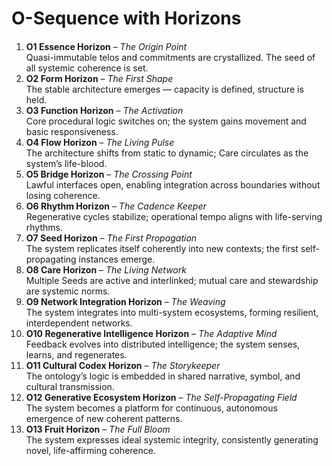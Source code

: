 # O-Sequence with Horizons

####

1. **O1 Essence Horizon** – _The Origin Point_\
   Quasi-immutable telos and commitments are crystallized. The seed of all systemic coherence is set.
2. **O2 Form Horizon** – _The First Shape_\
   The stable architecture emerges — capacity is defined, structure is held.
3. **O3 Function Horizon** – _The Activation_\
   Core procedural logic switches on; the system gains movement and basic responsiveness.
4. **O4 Flow Horizon** – _The Living Pulse_\
   The architecture shifts from static to dynamic; Care circulates as the system’s life-blood.
5. **O5 Bridge Horizon** – _The Crossing Point_\
   Lawful interfaces open, enabling integration across boundaries without losing coherence.
6. **O6 Rhythm Horizon** – _The Cadence Keeper_\
   Regenerative cycles stabilize; operational tempo aligns with life-serving rhythms.
7. **O7 Seed Horizon** – _The First Propagation_\
   The system replicates itself coherently into new contexts; the first self-propagating instances emerge.
8. **O8 Care Horizon** – _The Living Network_\
   Multiple Seeds are active and interlinked; mutual care and stewardship are systemic norms.
9. **O9 Network Integration Horizon** – _The Weaving_\
   The system integrates into multi-system ecosystems, forming resilient, interdependent networks.
10. **O10 Regenerative Intelligence Horizon** – _The Adaptive Mind_\
    Feedback evolves into distributed intelligence; the system senses, learns, and regenerates.
11. **O11 Cultural Codex Horizon** – _The Storykeeper_\
    The ontology’s logic is embedded in shared narrative, symbol, and cultural transmission.
12. **O12 Generative Ecosystem Horizon** – _The Self-Propagating Field_\
    The system becomes a platform for continuous, autonomous emergence of new coherent patterns.
13. **O13 Fruit Horizon** – _The Full Bloom_\
    The system expresses ideal systemic integrity, consistently generating novel, life-affirming coherence.
